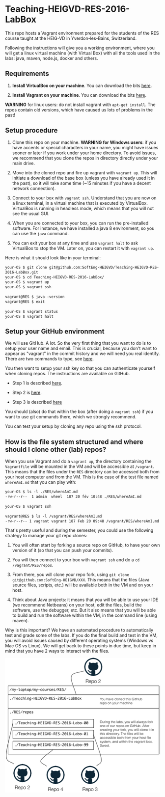 # Teaching-HEIGVD-RES-2016-LabBox

This repo hosts a Vagrant environment prepared for the students of the RES course taught at the HEIG-VD in Yverdon-les-Bains, Switzerland.

Following the instructions will give you a working environment, where you will get a linux virtual machine (with Virtual Box) with all the tools used in the labs: java, maven, node.js, docker and others.

## Requirements

1. **Install VirtualBox on your machine**. You can download the bits [here](https://www.virtualbox.org/wiki/Downloads).

2. **Install Vagrant on your machine**. You can download the bits [here](https://www.vagrantup.com/downloads.html). 

**WARNING** for linux users: do not install vagrant with `apt-get install`. The repos contain old versions, which have caused us lots of problems in the past!

## Setup procedure

1. Clone this repo on your machine. **WARNING for Windows users**: if you have accents or special characters in your name, you might have issues sooner or later if you work under your home directory. To avoid issues, we recommend that you clone the repos in directory directly under your main drive.

2. Move into the cloned repo and fire up vagrant with `vagrant up`. This will initiate a download of the base box (unless you have already used it in the past), so it will take some time (~15 minutes if you have a decent network connection).

3. Connect to your box with `vagrant ssh`. Understand that you are now on a linux terminal, in a virtual machine that is executed by VirtualBox. VirtualBox is running in headless mode, which means that you will not see the usual GUI.

4. When you are connected to your box, you can run the pre-installed software. For instance, we have installed a java 8 environment, so you can use the `java` command.

5. You can exit your box at any time and use `vagrant halt` to ask VirtualBox to stop the VM. Later on, you can restart it with `vagrant up`.


Here is what it should look like in your terminal:

```
your-OS $ git clone git@github.com:SoftEng-HEIGVD/Teaching-HEIGVD-RES-2016-LabBox.git
your-OS $ cd Teaching-HEIGVD-RES-2016-LabBox/
your-OS $ vagrant up
your-OS $ vagrant ssh

vagrant@RES $ java -version
vagrant@RES $ exit

your-OS $ vagrant status
your-OS $ vagrant halt
```

## Setup your GitHub environment

We will use GitHub. A lot. So the very first thing that you want to do is to setup your user name and email. This is crucial, because you don't want to appear as "vagrant" in the commit history and we will need you real identify. There are two commands to type, see [here](https://help.github.com/articles/set-up-git/).

You then want to setup your ssh key so that you can authenticate yourself when cloning repos. The instructions are available on GitHub. 


 * Step 1 is described [here](https://help.github.com/articles/generating-a-new-ssh-key/#platform-linuvx).
  
 * Step 2 is [here](https://help.github.com/articles/adding-a-new-ssh-key-to-the-ssh-agent/#platform-linux). 
 
 * Step 3 is described [here](https://help.github.com/articles/adding-a-new-ssh-key-to-your-github-account/#platform-linux)

You should (also) do that within the box (after doing a `vagrant ssh`) if you want to use git commands there, which we strongly recommend.

You can test your setup by cloning any repo using the ssh protocol.

## How is the file system structured and where should I clone other (lab) repos?

When you use Vagrant and do a `vagrant up`, the directory containing the `Vagrantfile` will be mounted in the VM and will be accessible at `/vagrant`. This means that the files under the `RES` directory can be accessed both from your host computer and from the VM. This is the case of the test file named `whereAmI.md` that you can play with:

```
your-OS $ ls -l ./RES/whereAmI.md
-rw-r--r--  1 admin  wheel  187 20 fév 10:48 ./RES/whereAmI.md

your-OS $ vagrant ssh

vagrant@RES $ ls -l /vagrant/RES/whereAmI.md
-rw-r--r-- 1 vagrant vagrant 187 Feb 20 09:48 /vagrant/RES/whereAmI.md
```

That's pretty useful and during the semester, you could use the following strategy to manage your git repo clones:

1. You will  often start by forking a source repo on GitHub, to have your own version of it (so that you can push your commits).

2. You will then connect to your box with `vagrant ssh` and do a `cd /vagrant/RES/repos`.

3. From there, you will clone your repo fork, using `git clone git@github.com:SoftEng-HEIGVD/XXX`. This means that the files (Java source files, scripts, etc.) will be available both in the VM and on your host.

4. Think about Java projects: it means that you will be able to use your IDE (we recommend Netbeans) on your host, edit the files, build the software, use the debugger, etc. But it also means that you will be able to build and run the software within the VM, in the command line (using maven).

Why is this important? We have an automated procedure to automatically test and grade some of the labs. If you do the final build and test in the VM, you will avoid issues caused by different operating systems (Windows vs Mac OS vs Linux). We will get back to these points in due time, but keep in mind that you have 2 ways to interact with the files.

![image](./diagrams/file-system-layout.png)
